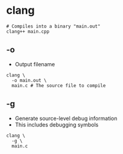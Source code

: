 # clang

```shell
# Compiles into a binary "main.out"
clang++ main.cpp
```

## -o

- Output filename

```shell
clang \
  -o main.out \
  main.c # The source file to compile
```

## -g

- Generate source-level debug information
- This includes debugging symbols

```shell
clang \
  -g \
  main.c
```
